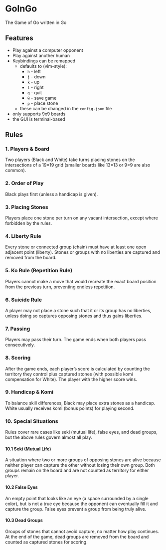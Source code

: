 # GoInGo

The Game of Go written in Go

## Features

* Play against a computer opponent
* Play against another human
* Keybindings can be remapped
  * defaults to (vim-style):
    * `h` - left
    * `j` - down
    * `k` - up
    * `l` - right
    * `q` - quit
    * `ẁ` - save game
    * `p` - place stone
  * these can be changed in the `config.json` file
* only supports 9x9 boards
* the GUI is terminal-based

## Rules

### 1. Players & Board

Two players (Black and White) take turns placing stones
on the intersections of a 19×19 grid (smaller boards like 13×13 or 9×9 are
also common).

### 2. Order of Play

Black plays first (unless a handicap is given).

### 3. Placing Stones

Players place one stone per turn on any vacant
intersection, except where forbidden by the rules.

### 4. Liberty Rule

Every stone or connected group (chain) must have at least
one open adjacent point (liberty). Stones or groups with no liberties are
captured and removed from the board.

### 5. Ko Rule (Repetition Rule)

Players cannot make a move that would
recreate the exact board position from the previous turn, preventing endless
repetition.

### 6. Suicide Rule

A player may not place a stone such that it or its group
has no liberties, unless doing so captures opposing stones and thus gains
liberties.

### 7. Passing

Players may pass their turn. The game ends when both players
pass consecutively.

### 8. Scoring

After the game ends, each player’s score is calculated by
counting the territory they control plus captured stones (with possible komi
compensation for White). The player with the higher score wins.

### 9. Handicap & Komi

To balance skill differences, Black may place extra
stones as a handicap. White usually receives komi (bonus points) for playing
second.

### 10. Special Situations

Rules cover rare cases like seki (mutual life),
false eyes, and dead groups, but the above rules govern almost all play.

#### 10.1 Seki (Mutual Life)

A situation where two or more groups of opposing stones are alive because
neither player can capture the other without losing their own group. Both
groups remain on the board and are not counted as territory for either player.

#### 10.2 False Eyes

An empty point that looks like an eye (a space surrounded by a single color),
but is not a true eye because the opponent can eventually fill it and capture
the group. False eyes prevent a group from being truly alive.

#### 10.3 Dead Groups

Groups of stones that cannot avoid capture, no matter how play continues. At
the end of the game, dead groups are removed from the board and counted as
captured stones for scoring.
